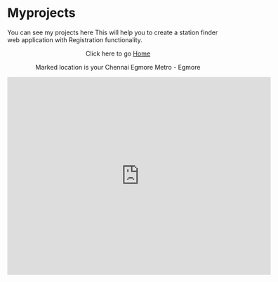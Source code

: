 # Myprojects
You can see my projects here
This will help you to create a station finder web application with Registration functionality.
<p align="center">Click here to go <a href="/logged_in">Home</a></p>
<p align="center">Marked location is your Chennai Egmore Metro - Egmore</p>
<p align="center">
    <iframe src="https://www.google.com/maps/embed?pb=!1m14!1m8!1m3!1d31092.72078475141!2d80.24204745881346!3d13.061743158141413!3m2!1i1024!2i768!4f13.1!3m3!1m2!1s0x3a526609a1cabe2b%3A0x8500f747f8c84e77!2sMahindra%20Charging%20Station!5e0!3m2!1sen!2sin!4v1681211084364!5m2!1sen!2sin" width="600" height="450" style="border:0;" allowfullscreen="" loading="lazy" referrerpolicy="no-referrer-when-downgrade"></iframe>
</p>
